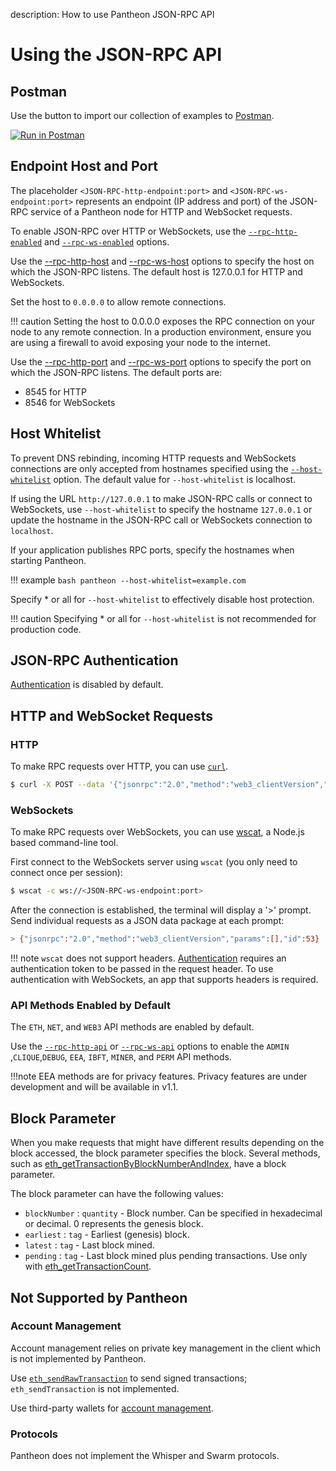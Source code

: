 description: How to use Pantheon JSON-RPC API
<!--- END of page meta data -->

# Using the JSON-RPC API

## Postman

Use the button to import our collection of examples to [Postman](https://www.getpostman.com/). 

[![Run in Postman](https://run.pstmn.io/button.svg)](https://app.getpostman.com/run-collection/cffe1bc034b3ab139fa7)

## Endpoint Host and Port

The placeholder
`<JSON-RPC-http-endpoint:port>` and `<JSON-RPC-ws-endpoint:port>` represents an endpoint (IP address and port) 
of the JSON-RPC service of a Pantheon node for HTTP and WebSocket requests.

To enable JSON-RPC over HTTP or WebSockets, use the [`--rpc-http-enabled`](../Reference/Pantheon-CLI-Syntax.md#rpc-http-enabled) 
and [`--rpc-ws-enabled`](../Reference/Pantheon-CLI-Syntax.md#rpc-ws-enabled) options.

Use the [--rpc-http-host](../Reference/Pantheon-CLI-Syntax.md#rpc-http-host) and [--rpc-ws-host](../Reference/Pantheon-CLI-Syntax.md#rpc-ws-host) 
options to specify the host on which the JSON-RPC listens. The default host is 127.0.0.1 for HTTP and WebSockets.  

Set the host to `0.0.0.0` to allow remote connections. 

!!! caution 
    Setting the host to 0.0.0.0 exposes the RPC connection on your node to any remote connection. In a 
    production environment, ensure you are using a firewall to avoid exposing your node to the internet.  

Use the [--rpc-http-port](../Reference/Pantheon-CLI-Syntax.md#rpc-http-port) and [--rpc-ws-port](../Reference/Pantheon-CLI-Syntax.md#rpc-ws-port)
options to specify the port on which the JSON-RPC listens. The default ports are: 

* 8545 for HTTP
* 8546 for WebSockets

## Host Whitelist 

To prevent DNS rebinding, incoming HTTP requests and WebSockets connections are only accepted from hostnames 
specified using the [`--host-whitelist`](../Reference/Pantheon-CLI-Syntax.md#host-whitelist) option. 
The default value for `--host-whitelist` is localhost.

If using the URL `http://127.0.0.1` to make JSON-RPC calls or connect to WebSockets, use `--host-whitelist` 
to specify the hostname `127.0.0.1` or update the hostname in the JSON-RPC call or WebSockets connection to `localhost`.

If your application publishes RPC ports, specify the hostnames when starting Pantheon.
 
!!! example
    ```bash
    pantheon --host-whitelist=example.com
    ```
    
Specify * or all for `--host-whitelist` to effectively disable host protection.

!!! caution 
    Specifying * or all for `--host-whitelist` is not recommended for production code.

## JSON-RPC Authentication 

[Authentication](Authentication.md) is disabled by default. 

## HTTP and WebSocket Requests

### HTTP

To make RPC requests over HTTP, you can use [`curl`](https://curl.haxx.se/download.html).

```bash
$ curl -X POST --data '{"jsonrpc":"2.0","method":"web3_clientVersion","params":[],"id":53}' <JSON-RPC-http-endpoint:port>
```

### WebSockets

To make RPC requests over WebSockets, you can use [wscat](https://github.com/websockets/wscat), a Node.js based command-line tool.

First connect to the WebSockets server using `wscat` (you only need to connect once per session):

```bash
$ wscat -c ws://<JSON-RPC-ws-endpoint:port>
```

After the connection is established, the terminal will display a '>' prompt.
Send individual requests as a JSON data package at each prompt:

```bash
> {"jsonrpc":"2.0","method":"web3_clientVersion","params":[],"id":53}
```

!!! note 
    `wscat` does not support headers. [Authentication](Authentication.md) requires an authentication token to be passed in the 
    request header. To use authentication with WebSockets, an app that supports headers is required. 

### API Methods Enabled by Default

The `ETH`, `NET`, and `WEB3` API methods are enabled by default. 

Use the [`--rpc-http-api`](../Reference/Pantheon-CLI-Syntax.md#rpc-http-api) or [`--rpc-ws-api`](../Reference/Pantheon-CLI-Syntax.md#rpc-ws-api) 
options to enable the `ADMIN` ,`CLIQUE`,`DEBUG`, `EEA`, `IBFT`, `MINER`, and `PERM` API methods.

!!!note
    EEA methods are for privacy features. Privacy features are under development and will be available in v1.1.  

## Block Parameter

When you make requests that might have different results depending on the block accessed, 
the block parameter specifies the block. 
Several methods, such as [eth_getTransactionByBlockNumberAndIndex](../Reference/JSON-RPC-API-Methods.md#eth_gettransactionbyblocknumberandindex), have a block parameter.

The block parameter can have the following values:

* `blockNumber` : `quantity` - Block number. Can be specified in hexadecimal or decimal. 0 represents the genesis block.
* `earliest` : `tag` - Earliest (genesis) block. 
* `latest` : `tag` - Last block mined.
* `pending` : `tag` - Last block mined plus pending transactions. Use only with [eth_getTransactionCount](../Reference/JSON-RPC-API-Methods.md#eth_gettransactioncount).  

## Not Supported by Pantheon

### Account Management 

Account management relies on private key management in the client which is not implemented by Pantheon. 

Use [`eth_sendRawTransaction`](../Reference/JSON-RPC-API-Methods.md#eth_sendrawtransaction) to send signed transactions; `eth_sendTransaction` is not implemented. 

Use third-party wallets for [account management](../Using-Pantheon/Account-Management.md). 

### Protocols

Pantheon does not implement the Whisper and Swarm protocols.